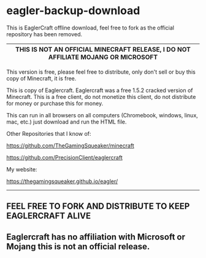 # eagler-backup-download
This is EaglerCraft offline download, feel free to fork as the official repository  has been removed. 

|  THIS IS NOT AN OFFICIAL MINECRAFT RELEASE, I DO NOT AFFILIATE MOJANG OR MICROSOFT      |
|-----------------------------------------------------------------------------------------|

This version is free, please feel free to distribute, only don't sell or buy this copy of Minecraft, it is free.

This is copy of Eaglercraft. Eaglercraft was a free 1.5.2 cracked version of Minecraft. This is a free client, do not monetize this client, do not distribute
for money or purchase this for money.

This can run in all browsers on all computers (Chromebook, windows, linux, mac, etc.) just download and run the HTML file. 

Other Repositories that I know of:

https://github.com/TheGamingSqueaker/minecraft

https://github.com/PrecisionClient/eaglercraft

My website:

https://thegamingsqueaker.github.io/eagler/

------------------------------------------------------------------------------------------
FEEL FREE TO FORK AND DISTRIBUTE TO KEEP EAGLERCRAFT ALIVE
------------------------------------------------------------------------------------------
Eaglercraft has no affiliation with Microsoft or Mojang this is not an official release.
------------------------------------------------------------------------------------------

